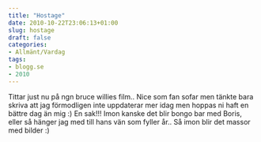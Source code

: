 ```yaml
---
title: "Hostage"
date: 2010-10-22T23:06:13+01:00
slug: hostage
draft: false
categories:
- Allmänt/Vardag
tags:
- blogg.se
- 2010
---
```

Tittar just nu på ngn bruce willies film.. Nice som fan sofar men tänkte bara skriva att jag förmodligen inte uppdaterar mer idag men hoppas ni haft en bättre dag än mig :) En sak!!! Imon kanske det blir bongo bar med Boris, eller så hänger jag med till hans vän som fyller år.. Så imon blir det massor med bilder :)
